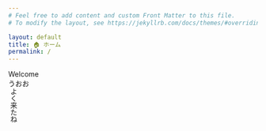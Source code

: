 ```yaml
---
# Feel free to add content and custom Front Matter to this file.
# To modify the layout, see https://jekyllrb.com/docs/themes/#overriding-theme-defaults

layout: default
title: 🏠 ホーム
permalink: /
---
```


<div class="container">
  <div class="rainbow">
  Welcome
  </div>

  <div class="row">
    <div class="col-3">
      うおお
    </div>
    <div class="col-1" style="writing-mode: vertical-rl">
      よく来たね
    </div>
    <div class="col-10"></div>
  </div>
</div>